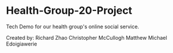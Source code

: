 # Health-Group-20-Project

Tech Demo for our health group's online social service.


Created by:
Richard Zhao
Christopher McCullogh
Matthew
Michael Edoigiawerie
